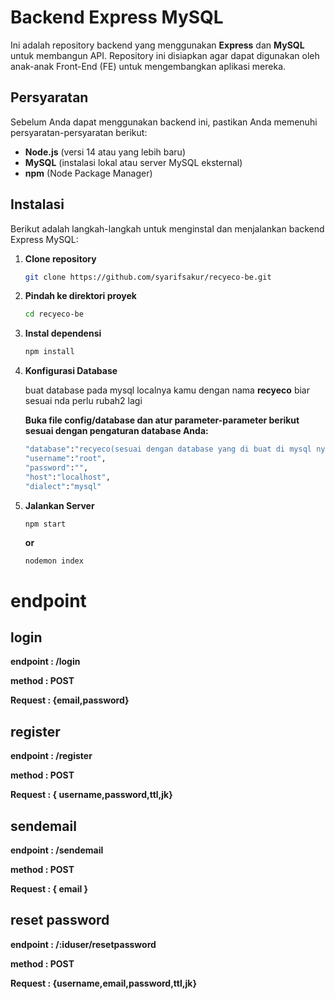 # Backend Express MySQL

Ini adalah repository backend yang menggunakan **Express** dan **MySQL** untuk membangun API. Repository ini disiapkan agar dapat digunakan oleh anak-anak Front-End (FE) untuk mengembangkan aplikasi mereka.

## Persyaratan

Sebelum Anda dapat menggunakan backend ini, pastikan Anda memenuhi persyaratan-persyaratan berikut:

- **Node.js** (versi 14 atau yang lebih baru)
- **MySQL** (instalasi lokal atau server MySQL eksternal)
- **npm** (Node Package Manager)

## Instalasi

Berikut adalah langkah-langkah untuk menginstal dan menjalankan backend Express MySQL:

1. **Clone repository**

   ```bash
   git clone https://github.com/syarifsakur/recyeco-be.git

2. **Pindah ke direktori proyek**

    ```bash
    cd recyeco-be

3. **Instal dependensi**

    ```bash
    npm install

4. **Konfigurasi Database**

    buat database pada mysql localnya kamu dengan nama **recyeco** biar sesuai nda perlu rubah2 lagi
    
    **Buka file config/database dan atur parameter-parameter berikut sesuai dengan pengaturan database Anda:**

    ```bash
    "database":"recyeco(sesuai dengan database yang di buat di mysql nya kamu)",
    "username":"root",
    "password":"",
    "host":"localhost",
    "dialect":"mysql"

5. **Jalankan Server**

    ```bash
    npm start
    ```

    **or**

    ```
    nodemon index
    ```

# endpoint
## login
   **endpoint : /login**
   
   **method : POST**

   **Request :    {email,password}**

## register
   **endpoint : /register**

   **method : POST**

   **Request :    { username,password,ttl,jk}**

## sendemail
   **endpoint : /sendemail**

   **method : POST**

   **Request :     { email }**

## reset password
    
   **endpoint : /:iduser/resetpassword**

   **method : POST**

   **Request :    {username,email,password,ttl,jk}**
